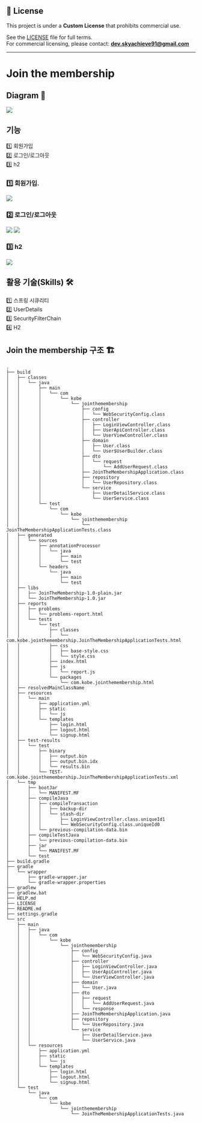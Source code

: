 ## 📜 License

This project is under a **Custom License** that prohibits commercial use.

See the [LICENSE](./LICENSE) file for full terms.  
For commercial licensing, please contact: **dev.skyachieve91@gmail.com**

------------------------------------------------------------------------

# Join the membership
## Diagram 📝
<img src = "https://github.com/devKobe24/images2/blob/main/JoinTheMembership.png?raw=true">

## 기능
1️⃣ 회원가입</br>
2️⃣ 로그인/로그아웃</br>
3️⃣ h2</br>

### 1️⃣ 회원가입.

<img src = "https://github.com/devKobe24/images2/blob/main/signup.png?raw=true">

### 2️⃣ 로그인/로그아웃

<img src = "https://github.com/devKobe24/images2/blob/main/login.png?raw=true">
<img src = "https://github.com/devKobe24/images2/blob/main/loginSuccess.png?raw=true">

### 3️⃣ h2

<img src = "https://github.com/devKobe24/images2/blob/main/h2.png?raw=true">

## 활용 기술(Skills) 🛠️

1️⃣ 스프링 시큐리티</br>
2️⃣ UserDetails</br>
3️⃣ SecurityFilterChain</br>
4️⃣ H2</br>

## Join the membership 구조 🏗️
```
.
├── build
│   ├── classes
│   │   └── java
│   │       ├── main
│   │       │   └── com
│   │       │       └── kobe
│   │       │           └── jointhemembership
│   │       │               ├── config
│   │       │               │   └── WebSecurityConfig.class
│   │       │               ├── controller
│   │       │               │   ├── LoginViewController.class
│   │       │               │   ├── UserApiController.class
│   │       │               │   └── UserViewController.class
│   │       │               ├── domain
│   │       │               │   ├── User.class
│   │       │               │   └── User$UserBuilder.class
│   │       │               ├── dto
│   │       │               │   └── request
│   │       │               │       └── AddUserRequest.class
│   │       │               ├── JoinTheMembershipApplication.class
│   │       │               ├── repository
│   │       │               │   └── UserRepository.class
│   │       │               └── service
│   │       │                   ├── UserDetailService.class
│   │       │                   └── UserService.class
│   │       └── test
│   │           └── com
│   │               └── kobe
│   │                   └── jointhemembership
│   │                       └── JoinTheMembershipApplicationTests.class
│   ├── generated
│   │   └── sources
│   │       ├── annotationProcessor
│   │       │   └── java
│   │       │       ├── main
│   │       │       └── test
│   │       └── headers
│   │           └── java
│   │               ├── main
│   │               └── test
│   ├── libs
│   │   ├── JoinTheMembership-1.0-plain.jar
│   │   └── JoinTheMembership-1.0.jar
│   ├── reports
│   │   ├── problems
│   │   │   └── problems-report.html
│   │   └── tests
│   │       └── test
│   │           ├── classes
│   │           │   └── com.kobe.jointhemembership.JoinTheMembershipApplicationTests.html
│   │           ├── css
│   │           │   ├── base-style.css
│   │           │   └── style.css
│   │           ├── index.html
│   │           ├── js
│   │           │   └── report.js
│   │           └── packages
│   │               └── com.kobe.jointhemembership.html
│   ├── resolvedMainClassName
│   ├── resources
│   │   └── main
│   │       ├── application.yml
│   │       ├── static
│   │       │   └── js
│   │       └── templates
│   │           ├── login.html
│   │           ├── logout.html
│   │           └── signup.html
│   ├── test-results
│   │   └── test
│   │       ├── binary
│   │       │   ├── output.bin
│   │       │   ├── output.bin.idx
│   │       │   └── results.bin
│   │       └── TEST-com.kobe.jointhemembership.JoinTheMembershipApplicationTests.xml
│   └── tmp
│       ├── bootJar
│       │   └── MANIFEST.MF
│       ├── compileJava
│       │   ├── compileTransaction
│       │   │   ├── backup-dir
│       │   │   └── stash-dir
│       │   │       ├── LoginViewController.class.uniqueId1
│       │   │       └── WebSecurityConfig.class.uniqueId0
│       │   └── previous-compilation-data.bin
│       ├── compileTestJava
│       │   └── previous-compilation-data.bin
│       ├── jar
│       │   └── MANIFEST.MF
│       └── test
├── build.gradle
├── gradle
│   └── wrapper
│       ├── gradle-wrapper.jar
│       └── gradle-wrapper.properties
├── gradlew
├── gradlew.bat
├── HELP.md
├── LICENSE
├── README.md
├── settings.gradle
└── src
    ├── main
    │   ├── java
    │   │   └── com
    │   │       └── kobe
    │   │           └── jointhemembership
    │   │               ├── config
    │   │               │   └── WebSecurityConfig.java
    │   │               ├── controller
    │   │               │   ├── LoginViewController.java
    │   │               │   ├── UserApiController.java
    │   │               │   └── UserViewController.java
    │   │               ├── domain
    │   │               │   └── User.java
    │   │               ├── dto
    │   │               │   ├── request
    │   │               │   │   └── AddUserRequest.java
    │   │               │   └── response
    │   │               ├── JoinTheMembershipApplication.java
    │   │               ├── repository
    │   │               │   └── UserRepository.java
    │   │               └── service
    │   │                   ├── UserDetailService.java
    │   │                   └── UserService.java
    │   └── resources
    │       ├── application.yml
    │       ├── static
    │       │   └── js
    │       └── templates
    │           ├── login.html
    │           ├── logout.html
    │           └── signup.html
    └── test
        └── java
            └── com
                └── kobe
                    └── jointhemembership
                        └── JoinTheMembershipApplicationTests.java
```
